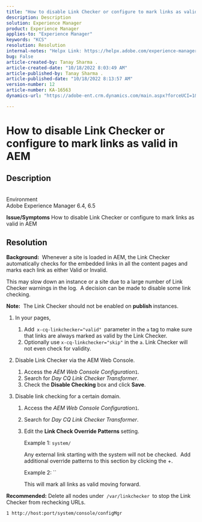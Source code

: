 ```yaml
---
title: "How to disable Link Checker or configure to mark links as valid in AEM"
description: Description
solution: Experience Manager
product: Experience Manager
applies-to: "Experience Manager"
keywords: "KCS"
resolution: Resolution
internal-notes: "Helpx Link: https://helpx.adobe.com/experience-manager/kb/how-to-configure-linkchecker-tomark-alllinks-asvalid.html"
bug: False
article-created-by: Tanay Sharma .
article-created-date: "10/18/2022 8:03:49 AM"
article-published-by: Tanay Sharma .
article-published-date: "10/18/2022 8:13:57 AM"
version-number: 12
article-number: KA-16563
dynamics-url: "https://adobe-ent.crm.dynamics.com/main.aspx?forceUCI=1&pagetype=entityrecord&etn=knowledgearticle&id=25976761-bb4e-ed11-bba2-0022480868ff"

---
```

# How to disable Link Checker or configure to mark links as valid in AEM

## Description

<br>Environment<br>
Adobe Experience Manager 6.4, 6.5


<b>Issue/Symptoms</b>
How to disable Link Checker or configure to mark links as valid in AEM


## Resolution


<b>Background:</b>  Whenever a site is loaded in AEM, the Link Checker automatically checks for the embedded links in all the content pages and marks each link as either Valid or Invalid.

This may slow down an instance or a site due to a large number of Link Checker warnings in the log.  A decision can be made to disable some link checking.

<b>Note:</b>  The Link Checker should not be enabled on <b>publish </b>instances.



1. In your pages,
    1. Add` x-cq-linkchecker="valid" `parameter in the `a` tag to make sure that links are always marked as valid by the Link Checker.
    2. Optionally use `x-cq-linkchecker="skip"` in the `a`. Link Checker will not even check for validity.
2. Disable Link Checker via the AEM Web Console.
    1. Access the *AEM Web Console Configuration*`1`.
    2. Search for *Day CQ Link Checker Transformer*.
    3. Check the <b>Disable Checking</b> box and click <b>Save</b>.
3. Disable link checking for a certain domain.

    1. Access the *AEM Web Console Configuration*`1`.
    2. Search for *Day CQ Link Checker Transformer*.
    3. Edit the <b>Link Check Override Patterns </b>setting.

        

        Example 1: `system/`

        Any external link starting with the system will not be checked.  Add additional override patterns to this section by clicking the +. 

        

        Example 2: ``

        This will mark all links as valid moving forward.




<b>Recommended:</b> Delete all nodes under` /var/linkchecker `to stop the Link Checker from rechecking URLs.

`1 http://host:port/system/console/configMgr`
